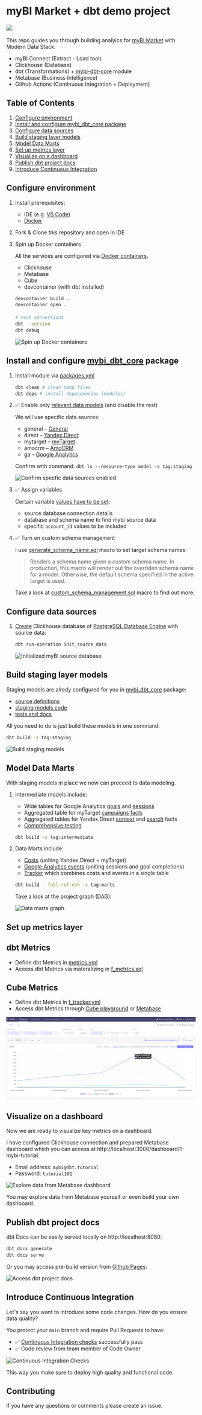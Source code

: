 # myBI Market + dbt demo project

![](https://habrastorage.org/webt/l-/1r/pq/l-1rpqoplxi-503grfeyyglux8g.jpeg)

This repo guides you through building analyics for [myBI Market](https://market.mybi.ru/) with Modern Data Stack:

- myBI Connect (Extract - Load tool)
- Clickhouse (Database)
- dbt (Transformations) + [mybi-dbt-core](https://github.com/kzzzr/mybi-dbt-core) module
- Metabase (Business Intelligence)
- Github Actions (Continuous Integration + Deployment)

## Table of Contents

1. [Configure environment](#configure-environment)
1. [Install and configure mybi_dbt_core package](#install-and-configure-mybi_dbt_core-package)
1. [Configure data sources](#configure-data-sources)
1. [Build staging layer models](#build-staging-layer-models)
1. [Model Data Marts](#model-data-marts)
1. [Set up metrics layer](#set-up-metrics-layer)
1. [Visualize on a dashboard](#visualize-on-a-dashboard)
1. [Publish dbt project docs](#publish-dbt-project-docs)
1. [Introduce Continuous Integration](#introduce-continuous-integration)

## Configure environment

1. Install prerequisites:
    - IDE (e.g. [VS Code](https://code.visualstudio.com/docs/setup/setup-overview))
    - [Docker](https://docs.docker.com/engine/install/)

2. Fork & Clone this repository and open in IDE

3. Spin up Docker containers

    All the services are configured via [Docker containers](./docker-compose.yml).

    - Clickhouse
    - Metabase
    - Cube
    - devcontainer (with dbt installed)

    ```bash
    devcontainer build .
    devcontainer open .

    # test connections
    dbt --version
    dbt debug
    ```

    ![Spin up Docker containers](./docs/1_docker_containers.gif)

## Install and configure [mybi_dbt_core](https://github.com/kzzzr/mybi-dbt-core) package

1. Install module via [packages.yml](./packages.yml)

    ```bash
    dbt clean # clean temp files
    dbt deps # install dependencies (modules)
    ```

2. ✅ Enable only [relevant data models](./dbt_project.yml#L7-L20) (and disable the rest)

    We will use specific data sources:

    * general – [General]()
    * direct – [Yandex.Direct](https://docs.mybi.ru/yandeks-direkt-struktura-bazovoy-vygruzki/)
    * mytarget – [myTarget](https://docs.mybi.ru/mytarget-struktura-bazovoy-vygruzki/)
    * amocrm – [AmoCRM](https://docs.mybi.ru/amocrm-struktura-bazovoy-vygruzki/)
    * ga – [Google Analytics](https://docs.mybi.ru/google-analytics-struktura-bazovoy-vygruzki/)

    Confirm with command: `dbt ls --resource-type model -s tag:staging`

    ![Confirm specfic data sources enabled](./docs/2_enable_specific_data_sources.gif)

3. ✅ Assign variables

    Certain variable [values have to be set](./dbt_project.yml#L28-L46):
    - source database connection details
    - database and schema name to find mybi source data
    - specific `account_id` values to be included

4. ✅ Turn on custom schema management
    
    I use [generate_schema_name.sql](./macros/generate_schema_name.sql) macro to set target schema names:

    > Renders a schema name given a custom schema name. In production, this macro
    > will render out the overriden schema name for a model. Otherwise, the default
    > schema specified in the active target is used.

    Take a look at [custom_schema_management.sql](https://github.com/kzzzr/mybi-dbt-core/blob/main/macros/custom_schema_management.sql) macro to find out more.
    
## Configure data sources

1. [Create](./macros/init_source_data.sql) Clickhouse database of [PostgreSQL Database Engine](https://clickhouse.com/docs/en/engines/database-engines/postgresql/) with source data:
    
    ```bash
    dbt run-operation init_source_data
    ```

    ![Initialized myBI source database](./docs/3_init_source_data.gif)

## Build staging layer models

Staging models are alredy configured for you in [mybi_dbt_core](https://github.com/kzzzr/mybi-dbt-core) package:
- [source definitions](https://github.com/kzzzr/mybi-dbt-core/blob/main/models/sources/sources.yml)
- [staging models code](https://github.com/kzzzr/mybi-dbt-core/tree/main/models/staging)
- [tests and docs](https://github.com/kzzzr/mybi-dbt-core/blob/main/models/staging/general/general.yml)

All you need to do is just build these models in one command:

```bash
dbt build -s tag:staging
```

![Build staging models](./docs/4_build_staging_models.gif)

## Model Data Marts

With staging models in place we now can proceed to data modeling.

1. Intermediate models include:

    - Wide tables for Google Analytics [goals](./models/intermediate/ga/int_ga_goals_facts.sql) and [sessions](./models/intermediate/ga/int_ga_sessions_facts.sql)
    - Aggregated table for myTarget [campaigns facts](./models/intermediate/mytarget/int_mytarget_campaigns_facts.sql)
    - Aggregated tables for Yandex.Direct [context](./models/intermediate/yd/int_yd_campaigns_facts_context.sql) and [search](./models/intermediate/yd/int_yd_campaigns_facts_search.sql) facts
    - [Comprehensive testing](./models/intermediate/intermediate.yml)

    ```bash
    dbt build -s tag:intermediate
    ```

2. Data Marts include:

    - [Costs](./models/marts/f_costs.sql) (uniting Yandex.Direct + myTarget)
    - [Google Analytics events](./models/marts/f_ga_events.sql) (uniting sessions and goal completions)
    - [Tracker](./models/marts/f_tracker.sql) which combines costs and events in a single table

    ```bash
    dbt build --full-refresh -s tag:marts
    ```

    Take a look at the project graph (DAG):

    ![Data marts graph](./docs/5_marts_graph.png)

## Set up metrics layer

## dbt Metrics

- Define dbt Metrics in [metrics.yml](./models/metrics/metrics.yml)
- Access dbt Metrics via materalizing in [f_metrics.sql](./models/metrics/f_metrics.sql)

## Cube Metrics

- Define dbt Metrics in [f_tracker.yml](./schema/f_tracker.yml)
- Access dbt Metrics through [Cube playground](http://localhost:4000/#/build?query={%22measures%22:[%22f_tracker.costs%22,%22f_tracker.clicks%22,%22f_tracker.CPC%22],%22order%22:{%22f_tracker.costs%22:%22desc%22},%22dimensions%22:[%22f_tracker.location_country%22],%22timeDimensions%22:[{%22dimension%22:%22f_tracker.date%22,%22granularity%22:%22week%22,%22dateRange%22:%22This%20month%22}]}) or [Metabase](http://localhost:3000/question/13-cubejs-sample-viz)

![Cube Playground](./docs/9_cube_playground.png)

## Visualize on a dashboard

Now we are ready to visualize key metrics on a dashboard.

I have configured Clickhouse connection and prepared Metabase dashboard which you can access at http://localhost:3000/dashboard/1-mybi-tutorial:
- Email address: `mybi@dbt.tutorial`
- Password: `tutorial101`

![Explore data from Metabase dashboard](./docs/6_metabase_dashboard.gif)

You may explore data from Metabase yourself or even build your own dashboard.


## Publish dbt project docs

dbt Docs can be easily served locally on http://localhost:8080:

```bash
dbt docs generate
dbt docs serve
```

Or you may access pre-build version from [Github Pages](https://kzzzr.github.io/mybi-dbt-showcase/#!/overview):

![Access dbt project docs](./docs/7_dbt_docs.gif)

## Introduce Continuous Integration

Let's say you want to introduce some code changes. How do you ensure data quality?

You protect your `main` branch and require Pull Requests to have:
- ✅ [Continuous Integration checks](./.github/workflows/ci.yml) successfully pass
- ✅ Code review from team member of Code Owner

![Continuous Integration Checks](./docs/8_ci_checks.gif)

This way you make sure to deploy high quality and functional code.

## Contributing

If you have any questions or comments please create an issue.